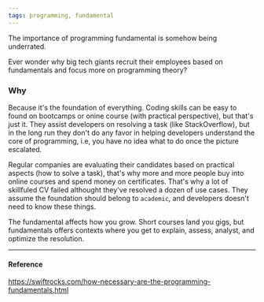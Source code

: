```yaml
---
tags: programming, fundamental
---
```


The importance of programming fundamental is somehow being underrated.

Ever wonder why big tech giants recruit their employees based on fundamentals
and focus more on programming theory?

### Why

Because it's the foundation of everything. Coding skills can be easy to found on
bootcamps or onine course (with practical perspective), but that's just it. They
assist developers on resolving a task (like StackOverflow), but in the long run
they don't do any favor in helping developers understand the core of
programming, i.e, you have no idea what to do once the picture escalated.

Regular companies are evaluating their candidates based on practical aspects
(how to solve a task), that's why more and more people buy into online courses
and spend money on certificates. That's why a lot of skillfuled CV failed
althought they've resolved a dozen of use cases. They assume the foundation
should belong to `academic`, and developers doesn't need to know these things.

The fundamental affects how you grow. Short courses land you gigs, but
fundamentals offers contexts where you get to explain, assess, analyst, and
optimize the resolution.

---

#### Reference

https://swiftrocks.com/how-necessary-are-the-programming-fundamentals.html
